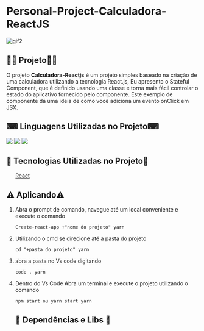 # Personal-Project-Calculadora-ReactJS

![gif2](https://user-images.githubusercontent.com/69303138/115310150-b8c91a00-a143-11eb-8782-bb87543eeab3.gif)

## 👨‍💻 **Projeto**👨‍💻

O projeto **Calculadora-Reactjs** é um projeto simples baseado na criação de uma calculadora utilizando a tecnologia React.js, Eu apresento o Stateful Component, que é definido usando uma classe e torna mais fácil controlar o estado do aplicativo fornecido pelo componente. Este exemplo de componente dá uma ideia de como você adiciona um evento onClick em JSX.

## ⌨ **Linguagens Utilizadas no Projeto**⌨ 

![](https://img.shields.io/badge/HTML5-E34F26?style=for-the-badge&logo=html5&logoColor=white) ![](https://img.shields.io/badge/CSS3-1572B6?style=for-the-badge&logo=css3&logoColor=white) ![](https://img.shields.io/badge/JavaScript-F7DF1E?style=for-the-badge&logo=javascript&logoColor=black)


## 🚀 **Tecnologias Utilizadas no Projeto**🚀

<ul><a href="https://reactjs.org" rel="nofollow">React</a></ul>


 ## ⚠️ **Aplicando**⚠️

1. Abra o prompt de comando, navegue até um local conveniente e execute o comando 

    <pre><code><span>Create-react-app +"nome do projeto"</span> yarn</code></pre>
    
2. Utilizando o cmd se direcione até a pasta do projeto 

    <pre><code><span>cd "+pasta do projeto"</span> yarn</code></pre>

3. abra a pasta no Vs code digitando 

    <pre><code><span>code .</span> yarn</code></pre>
     
4. Dentro do Vs Code Abra um terminal e execute o projeto utilizando o comando 

    <pre><code><span>npm start ou yarn start</span> yarn</code></pre>
    
    
    ## 📂 **Dependências e Libs** 📂
    



    
